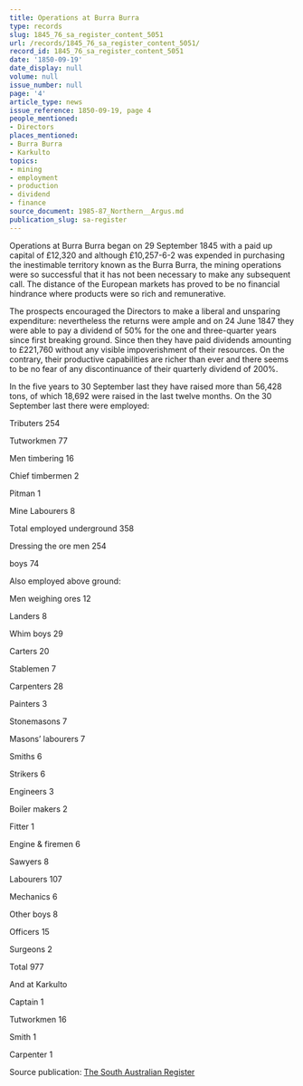 ```yaml
---
title: Operations at Burra Burra
type: records
slug: 1845_76_sa_register_content_5051
url: /records/1845_76_sa_register_content_5051/
record_id: 1845_76_sa_register_content_5051
date: '1850-09-19'
date_display: null
volume: null
issue_number: null
page: '4'
article_type: news
issue_reference: 1850-09-19, page 4
people_mentioned:
- Directors
places_mentioned:
- Burra Burra
- Karkulto
topics:
- mining
- employment
- production
- dividend
- finance
source_document: 1985-87_Northern__Argus.md
publication_slug: sa-register
---
```


Operations at Burra Burra began on 29 September 1845 with a paid up capital of £12,320 and although £10,257-6-2 was expended in purchasing the inestimable territory known as the Burra Burra, the mining operations were so successful that it has not been necessary to make any subsequent call.  The distance of the European markets has proved to be no financial hindrance where products were so rich and remunerative.

The prospects encouraged the Directors to make a liberal and unsparing expenditure: nevertheless the returns were ample and on 24 June 1847 they were able to pay a dividend of 50% for the one and three-quarter years since first breaking ground.  Since then they have paid dividends amounting to £221,760 without any visible impoverishment of their resources.  On the contrary, their productive capabilities are richer than ever and there seems to be no fear of any discontinuance of their quarterly dividend of 200%.

In the five years to 30 September last they have raised more than 56,428 tons, of which 18,692 were raised in the last twelve months.  On the 30 September last there were employed:

Tributers	254

Tutworkmen	77

Men timbering	16

Chief timbermen	2

Pitman	1

Mine Labourers	8

Total employed underground	358

Dressing the ore 	men  254

boys    74

Also employed above ground:

Men weighing ores	12

Landers	8

Whim boys	29

Carters	20

Stablemen	7

Carpenters	28

Painters	3

Stonemasons	7

Masons’ labourers	7

Smiths	6

Strikers	6

Engineers	3

Boiler makers	2

Fitter	1

Engine & firemen	6

Sawyers	8

Labourers	107

Mechanics	6

Other boys	8

Officers	15

Surgeons	2

Total	977

And at Karkulto

Captain	1

Tutworkmen	16

Smith	1

Carpenter	1

Source publication: [The South Australian Register](/publications/sa-register/)
